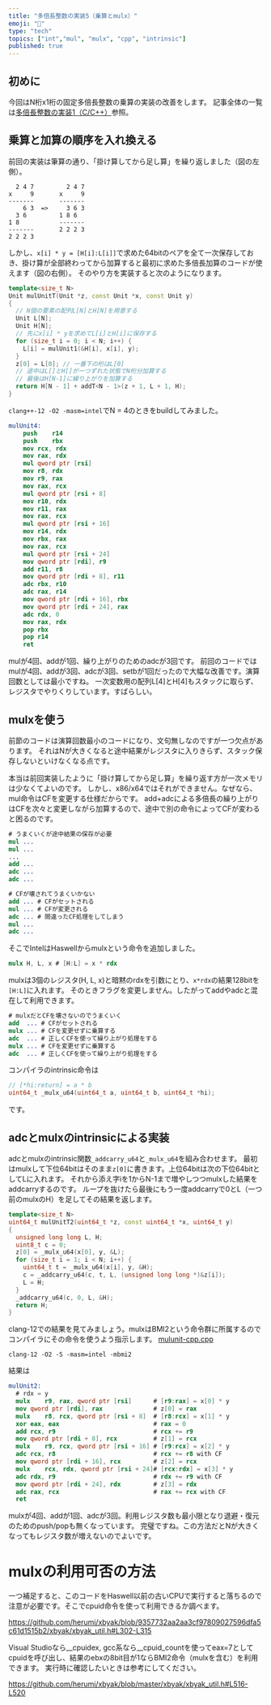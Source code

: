 ```yaml
---
title: "多倍長整数の実装5（乗算とmulx）"
emoji: "🧮"
type: "tech"
topics: ["int","mul", "mulx", "cpp", "intrinsic"]
published: true
---
```

## 初めに

今回はN桁x1桁の固定多倍長整数の乗算の実装の改善をします。
記事全体の一覧は[多倍長整数の実装1（C/C++）](https://zenn.dev/herumi/articles/bitint-01-cpp)参照。

## 乗算と加算の順序を入れ換える

前回の実装は筆算の通り、「掛け算してから足し算」を繰り返しました（図の左側）。

```
  2 4 7         2 4 7
x     9       x     9
-------       -------
    6 3  =>     3 6 3
  3 6         1 8 6
1 8           -------
-------       2 2 2 3
2 2 2 3
```

しかし、`x[i] * y = [H[i]:L[i]]`で求めた64bitのペアを全て一次保存しておき、掛け算が全部終わってから加算すると最初に求めた多倍長加算のコードが使えます（図の右側）。
そのやり方を実装すると次のようになります。


```cpp
template<size_t N>
Unit mulUnitT(Unit *z, const Unit *x, const Unit y)
{
  // N個の要素の配列L[N]とH[N]を用意する
  Unit L[N];
  Unit H[N];
  // 先にx[i] * yを求めてL[i]とH[i]に保存する
  for (size_t i = 0; i < N; i++) {
    L[i] = mulUnit1(&H[i], x[i], y);
  }
  z[0] = L[0]; // 一番下の桁はL[0]
  // 途中はL[]とH[]が一つずれた状態でN桁分加算する
  // 最後はH[N-1]に繰り上がりを加算する
  return H[N - 1] + addT<N - 1>(z + 1, L + 1, H);
}
```

`clang++-12 -O2 -masm=intel`でN = 4のときをbuildしてみました。

```nasm
mulUnit4:
    push    r14
    push    rbx
    mov rcx, rdx
    mov rax, rdx
    mul qword ptr [rsi]
    mov r8, rdx
    mov r9, rax
    mov rax, rcx
    mul qword ptr [rsi + 8]
    mov r10, rdx
    mov r11, rax
    mov rax, rcx
    mul qword ptr [rsi + 16]
    mov r14, rdx
    mov rbx, rax
    mov rax, rcx
    mul qword ptr [rsi + 24]
    mov qword ptr [rdi], r9
    add r11, r8
    mov qword ptr [rdi + 8], r11
    adc rbx, r10
    adc rax, r14
    mov qword ptr [rdi + 16], rbx
    mov qword ptr [rdi + 24], rax
    adc rdx, 0
    mov rax, rdx
    pop rbx
    pop r14
    ret
```

mulが4回、addが1回、繰り上がりのためのadcが3回です。
前回のコードではmulが4回、addが3回、adcが3回、setbが1回だったので大幅な改善です。演算回数としては最小ですね。
一次変数用の配列L[4]とH[4]もスタックに取らず、レジスタでやりくりしています。すばらしい。

## mulxを使う

前節のコードは演算回数最小のコードになり、文句無しなのですが一つ欠点があります。
それはNが大きくなると途中結果がレジスタに入りきらず、スタック保存しないといけなくなる点です。

本当は前回実装したように「掛け算してから足し算」を繰り返す方が一次メモリは少なくてよいのです。
しかし、x86/x64ではそれができません。なぜなら、mul命令はCFを変更する仕様だからです。
add+adcによる多倍長の繰り上がりはCFを次々と変更しながら加算するので、途中で別の命令によってCFが変わると困るのです。

```nasm
# うまくいくが途中結果の保存が必要
mul ...
mul ...
...
add ...
adc ...
adc ...
```

```nasm
# CFが壊されてうまくいかない
add ... # CFがセットされる
mul ... # CFが変更される
adc ... # 間違ったCF処理をしてしまう
mul ...
adc ...
```

そこでIntelはHaswellからmulxという命令を追加しました。

```nasm
mulx H, L, x # [H:L] = x * rdx
```
mulxは3個のレジスタ(H, L, x)と暗黙のrdxを引数にとり、`x*rdx`の結果128bitを`[H:L]`に入れます。
そのときフラグを変更しません。したがってaddやadcと混在して利用できます。

```nasm
# mulxだとCFを壊さないのでうまくいく
add  ... # CFがセットされる
mulx ... # CFを変更せずに乗算する
adc  ... # 正しくCFを使って繰り上がり処理をする
mulx ... # CFを変更せずに乗算する
adc  ... # 正しくCFを使って繰り上がり処理をする
```

コンパイラのintrinsic命令は

```cpp
// [*hi:return] = a * b
uint64_t _mulx_u64(uint64_t a, uint64_t b, uint64_t *hi);
```
です。

## adcとmulxのintrinsicによる実装

adcとmulxのintrinsic関数`_addcarry_u64`と`_mulx_u64`を組み合わせます。
最初はmulxして下位64bitはそのまま`z[0]`に書きます。上位64bitは次の下位64bitとしてLに入れます。
それから添え字iを1からN-1まで増やしつつmulxした結果をaddcarryするのです。
ループを抜けたら最後にもう一度addcarryで0とL（一つ前のmulxのH）を足してその結果を返します。

```cpp
template<size_t N>
uint64_t mulUnitT2(uint64_t *z, const uint64_t *x, uint64_t y)
{
  unsigned long long L, H;
  uint8_t c = 0;
  z[0] = _mulx_u64(x[0], y, &L);
  for (size_t i = 1; i < N; i++) {
    uint64_t t = _mulx_u64(x[i], y, &H);
    c = _addcarry_u64(c, t, L, (unsigned long long *)&z[i]);
    L = H;
  }
  _addcarry_u64(c, 0, L, &H);
  return H;
}
```

clang-12での結果を見てみましょう。mulxはBMI2という命令群に所属するのでコンパイラにその命令を使うよう指示します。
[mulunit-cpp.cpp](https://github.com/herumi/blog/blob/main/src/mulunit-cpp.cpp)

```
clang-12 -O2 -S -masm=intel -mbmi2
```

結果は
```nasm
mulUnit2:
  # rdx = y
  mulx    r9, rax, qword ptr [rsi]      # [r9:rax] = x[0] * y
  mov qword ptr [rdi], rax              # z[0] = rax
  mulx    r8, rcx, qword ptr [rsi + 8]  # [r8:rcx] = x[1] * y
  xor eax, eax                          # rax = 0
  add rcx, r9                           # rcx += r9
  mov qword ptr [rdi + 8], rcx          # z[1] = rcx
  mulx    r9, rcx, qword ptr [rsi + 16] # [r9:rcx] = x[2] * y
  adc rcx, r8                           # rcx += r8 with CF
  mov qword ptr [rdi + 16], rcx         # z[2] = rcx
  mulx    rcx, rdx, qword ptr [rsi + 24]# [rcx:rdx] = x[3] * y
  adc rdx, r9                           # rdx += r9 with CF
  mov qword ptr [rdi + 24], rdx         # z[3] = rdx
  adc rax, rcx                          # rax += rcx with CF
  ret
```

mulxが4回、addが1回、adcが3回。利用レジスタ数も最小限となり退避・復元のためのpush/popも無くなっています。
完璧ですね。この方法だとNが大きくなってもレジスタ数が増えないのでよいです。

# mulxの利用可否の方法

一つ補足すると、このコードをHaswell以前の古いCPUで実行すると落ちるので注意が必要です。そこでcpuid命令を使って利用できるか調べます。

https://github.com/herumi/xbyak/blob/9357732aa2aa3cf97809027596dfa5c61d1515b2/xbyak/xbyak_util.h#L302-L315

Visual Studioなら__cpuidex, gcc系なら__cpuid_countを使ってeax=7としてcpuidを呼び出し、結果のebxの8bit目が1ならBMI2命令（mulxを含む）を利用できます。
実行時に確認したいときは参考にしてください。

https://github.com/herumi/xbyak/blob/master/xbyak/xbyak_util.h#L516-L520

